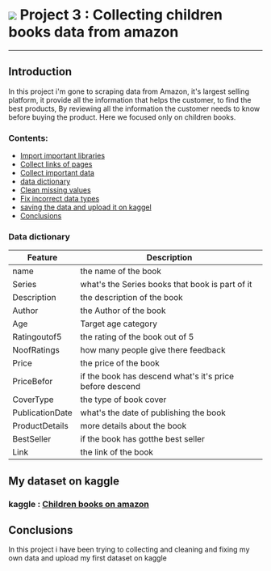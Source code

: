 # ![](https://ga-dash.s3.amazonaws.com/production/assets/logo-9f88ae6c9c3871690e33280fcf557f33.png) Project 3 : Collecting children books data from amazon


-----
## Introduction
In this project i'm gone to scraping data from Amazon, it's largest selling platform, it provide all the information that helps the customer, to find the best products, By reviewing all the information the customer needs to know before buying the product.
Here we focused only on children books.


### Contents:
- [Import important libraries](##Import-important-libraries)
- [Collect links of pages](#Collect-links-of-pages)
- [Collect important data](#Collect-important-data)
- [data dictionary](Data-dictionary)
- [Clean missing values](#Clean-missing-values)
- [Fix incorrect data types](#Fix-incorrect-data-types)
- [saving the data and upload it on kaggel](#saving-the-data-and-upload-it-on-kaggel)
- [Conclusions](#Conclusions)


### Data dictionary
|Feature|Description|
|---|---|
|name            | the name of the book|
|Series          | what's the Series books that book is part of it|
|Description     | the description of the book|
|Author          | the Author of the book|
|Age             | Target age category|
|Ratingoutof5    | the rating of the book out of 5 |
|NoofRatings     | how many people give there feedback| 
|Price           | the price of the book |
|PriceBefor      | if the book has descend what's it's price before descend|
|CoverType       | the type of book cover |
|PublicationDate | what's the date of publishing the book|
|ProductDetails  | more details about the book |
|BestSeller      | if the book has gotthe best seller|
|Link            | the link of the book|


## My dataset on kaggle

### kaggle : [Children books on amazon](https://www.kaggle.com/modhiibrahimalmannaa/1000-children-books-on-amazom)

## Conclusions
In this project i have been trying to collecting and cleaning and fixing my own data and upload my first dataset on kaggle
